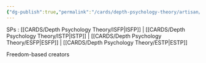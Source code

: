 ```yaml
---
{"dg-publish":true,"permalink":"/cards/depth-psychology-theory/artisan/","noteIcon":"","created":"2023-01-12T14:31:57.865+01:00","updated":"2023-04-20T23:23:54.087+02:00"}
---
```



SPs : [[CARDS/Depth Psychology Theory/ISFP\|ISFP]] | [[CARDS/Depth Psychology Theory/ISTP\|ISTP]] | [[CARDS/Depth Psychology Theory/ESFP\|ESFP]] | [[CARDS/Depth Psychology Theory/ESTP\|ESTP]] 

Freedom-based creators